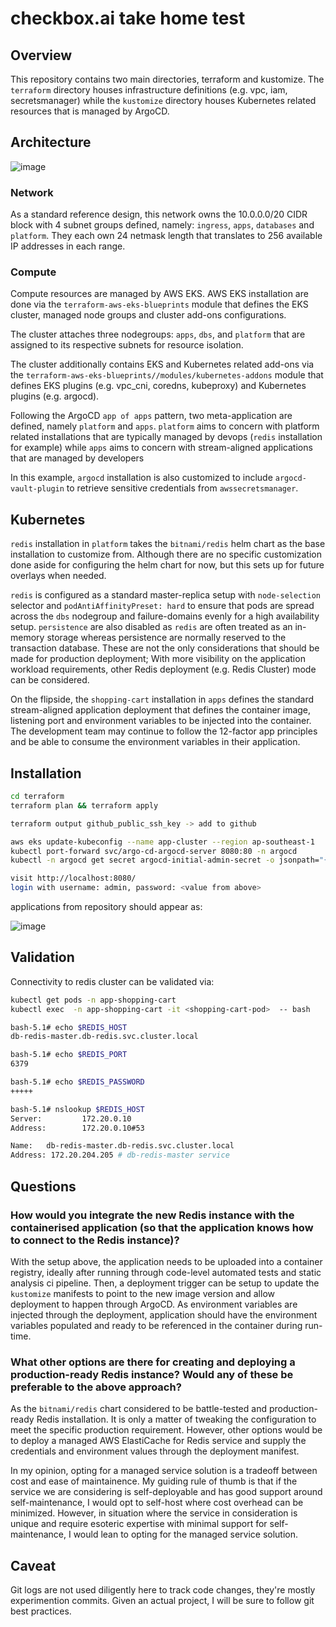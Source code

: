 # checkbox.ai take home test

## Overview

This repository contains two main directories, terraform and kustomize. The `terraform` directory
houses infrastructure definitions (e.g. vpc, iam, secretsmanager) while the `kustomize` directory
houses Kubernetes related resources that is managed by ArgoCD.

## Architecture

![image](https://user-images.githubusercontent.com/19421765/190945404-d557a4be-ee39-40e1-99b3-dc2a12a7c777.png)

### Network

As a standard reference design, this network owns the 10.0.0.0/20 CIDR block with 4 subnet groups
defined, namely: `ingress`, `apps`, `databases` and `platform`. They each own 24 netmask length
that translates to 256 available IP addresses in each range.

### Compute

Compute resources are managed by AWS EKS. AWS EKS installation are done via the
`terraform-aws-eks-blueprints` module that defines the EKS cluster, managed node groups and cluster
add-ons configurations.

The cluster attaches three nodegroups: `apps`, `dbs`, and `platform` that are assigned to its
respective subnets for resource isolation.

The cluster additionally contains EKS and Kubernetes related add-ons via the
`terraform-aws-eks-blueprints//modules/kubernetes-addons` module that defines EKS plugins (e.g.
vpc_cni, coredns, kubeproxy) and Kubernetes plugins (e.g. argocd).

Following the ArgoCD `app of apps` pattern, two meta-application are defined, namely `platform` and
`apps`. `platform` aims to concern with platform related installations that are typically managed
by devops (`redis` installation for example) while `apps` aims to concern with stream-aligned
applications that are managed by developers

In this example, `argocd` installation is also customized to include `argocd-vault-plugin` to
retrieve sensitive credentials from `awssecretsmanager`.

## Kubernetes

`redis` installation in `platform` takes the `bitnami/redis` helm chart as the base installation to
customize from. Although there are no specific customization done aside for configuring the helm
chart for now, but this sets up for future overlays when needed.

`redis` is configured as a standard master-replica setup with `node-selection` selector and
`podAntiAffinityPreset: hard` to ensure that pods are spread across the `dbs` nodegroup and
failure-domains evenly for a high availability setup. `persistence` are also disabled as `redis`
are often treated as an in-memory storage whereas persistence are normally reserved to the
transaction database. These are not the only considerations that should be made for production
deployment; With more visibility on the application workload requirements, other Redis deployment
(e.g. Redis Cluster) mode can be considered.

On the flipside, the `shopping-cart` installation in `apps` defines the standard stream-aligned
application deployment that defines the container image, listening port and environment variables
to be injected into the container. The development team may continue to follow the 12-factor app
principles and be able to consume the environment variables in their application.

## Installation

```sh
cd terraform
terraform plan && terraform apply
```

```sh
terraform output github_public_ssh_key -> add to github
```

```sh
aws eks update-kubeconfig --name app-cluster --region ap-southeast-1
kubectl port-forward svc/argo-cd-argocd-server 8080:80 -n argocd
kubectl -n argocd get secret argocd-initial-admin-secret -o jsonpath="{.data.password}" | base64 -d
```

```sh
visit http://localhost:8080/
login with username: admin, password: <value from above>
```

applications from repository should appear as:

![image](https://user-images.githubusercontent.com/19421765/190952394-b3fe3cca-6d04-4d6e-a759-f38f8a80c596.png)


## Validation

Connectivity to redis cluster can be validated via:

```sh
kubectl get pods -n app-shopping-cart
kubectl exec  -n app-shopping-cart -it <shopping-cart-pod>  -- bash
```

```sh
bash-5.1# echo $REDIS_HOST
db-redis-master.db-redis.svc.cluster.local

bash-5.1# echo $REDIS_PORT
6379

bash-5.1# echo $REDIS_PASSWORD
+++++

bash-5.1# nslookup $REDIS_HOST
Server:         172.20.0.10
Address:        172.20.0.10#53

Name:   db-redis-master.db-redis.svc.cluster.local
Address: 172.20.204.205 # db-redis-master service
```

## Questions

### How would you integrate the new Redis instance with the containerised application (so that the application knows how to connect to the Redis instance)?

With the setup above, the application needs to be uploaded into a container registry, ideally after
running through code-level automated tests and static analysis ci pipeline. Then, a deployment
trigger can be setup to update the `kustomize` manifests to point to the new image version and
allow deployment to happen through ArgoCD. As environment variables are injected through the
deployment, application should have the environment variables populated and ready to be referenced
in the container during run-time.

### What other options are there for creating and deploying a production-ready Redis instance? Would any of these be preferable to the above approach?

As the `bitnami/redis` chart considered to be battle-tested and production-ready Redis
installation. It is only a matter of tweaking the configuration to meet the specific production
requirement. However, other options would be to deploy a managed AWS ElastiCache for Redis service
and supply the credentials and environment values through the deployment manifest.

In my opinion, opting for a managed service solution is a tradeoff between cost and ease of
maintainence. My guiding rule of thumb is that if the service we are considering is self-deployable
and has good support around self-maintenance, I would opt to self-host where cost overhead can be
minimized. However, in situation where the service in consideration is unique and require esoteric
expertise with minimal support for self-maintenance, I would lean to opting for the managed service
solution.

## Caveat

Git logs are not used diligently here to track code changes, they're mostly experimention commits.
Given an actual project, I will be sure to follow git best practices.
